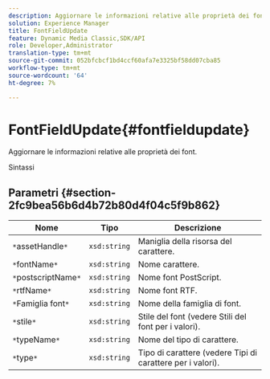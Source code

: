 ```yaml
---
description: Aggiornare le informazioni relative alle proprietà dei font.
solution: Experience Manager
title: FontFieldUpdate
feature: Dynamic Media Classic,SDK/API
role: Developer,Administrator
translation-type: tm+mt
source-git-commit: 052bfcbcf1bd4ccf60afa7e3325bf58dd07cba85
workflow-type: tm+mt
source-wordcount: '64'
ht-degree: 7%

---
```



# FontFieldUpdate{#fontfieldupdate}

Aggiornare le informazioni relative alle proprietà dei font.

Sintassi

## Parametri {#section-2fc9bea56b6d4b72b80d4f04c5f9b862}

| Nome | Tipo | Descrizione |
|---|---|---|
| `*`assetHandle`*` | `xsd:string` | Maniglia della risorsa del carattere. |
| `*`fontName`*` | `xsd:string` | Nome carattere. |
| `*`postscriptName`*` | `xsd:string` | Nome font PostScript. |
| `*`rtfName`*` | `xsd:string` | Nome font RTF. |
| `*`Famiglia font`*` | `xsd:string` | Nome della famiglia di font. |
| `*`stile`*` | `xsd:string` | Stile del font (vedere Stili del font per i valori). |
| `*`typeName`*` | `xsd:string` | Nome del tipo di carattere. |
| `*`type`*` | `xsd:string` | Tipo di carattere (vedere Tipi di carattere per i valori). |

